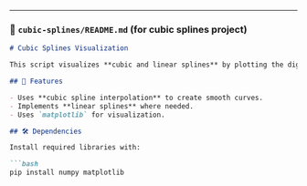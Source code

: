 
---

### 📜 `cubic-splines/README.md` (for cubic splines project)

```md
# Cubic Splines Visualization

This script visualizes **cubic and linear splines** by plotting the digits `0, 1, 3, and 7`.

## 📌 Features

- Uses **cubic spline interpolation** to create smooth curves.
- Implements **linear splines** where needed.
- Uses `matplotlib` for visualization.

## 🛠 Dependencies

Install required libraries with:

```bash
pip install numpy matplotlib

